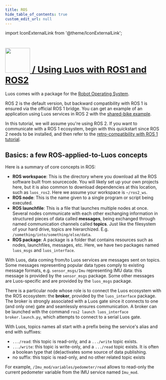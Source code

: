 ```yaml
---
title: ROS
hide_table_of_contents: true
custom_edit_url: null
---
```


import IconExternalLink from '@theme/IconExternalLink';

#

<h1><a href="#ros" className="header" id="ros"><img src="/img/ros-logo.png" width="80px"/> / Using Luos with ROS1 and ROS2</a></h1>

Luos comes with a package for the <a href="https://www.ros.org/" target="_blank">Robot Operating System<IconExternalLink width="10" /></a>.

ROS 2 is the default version, but backward compatibility with ROS 1 is ensured via the official ROS 1 bridge. You can get an example of an application using Luos services in ROS 2 with the <a href="https://github.com/aubrune/luos_bike_alarm_example" target="_blank">shared-bike example<IconExternalLink width="10" /></a>.

In this tutorial, we will assume you're using ROS 2. If you want to communicate with a ROS 1 ecosystem, begin with this quickstart since ROS 2 needs to be installed, and then refer to the [retro-compatibility with ROS 1 tutorial](/tutorials/luos-integration/ros1-retrocompatibility).

## Basics: a few ROS-applied-to-Luos concepts

Here is a summary of core concepts in ROS:

- **ROS workspace**: This is the directory where you download all the ROS software built from sourcecode. You will likely set up your own projects here, but it is also common to download dependencies at this location, such as `luos_ros2`. Here we assume your workspace is `~/ros2_ws`.
- **ROS node**: This is the name given to a single program or script being executed.
- **ROS launchfile**: This is a file that launches multiple nodes at once.
  Several nodes communicate with each other exchanging information in structured pieces of data called **messages**, being exchanged through named communication channels called **topics**. Just like the filesystem of your hard drive, topics are hierarchized. E.g. `/something/into/something/else/data`.
- **ROS package**: A package is a folder that contains resources such as nodes, launchfiles, messages, etc. Here, we have two packages named `luos_msgs` and `luos_interface`.

With Luos, data coming from/to Luos services are messages sent on topics. Some messages representing popular data types comply to existing message formats, e.g. `sensor_msgs/Imu` representing IMU data: this message is provided by the `sensor_msgs` package. Some other messages are Luos-specific and are provided by the `luos_msgs` package.

There is a particular node whose role is to connect the Luos ecosystem with the ROS ecosystem: the **broker**, provided by the `luos_interface` package. The broker is strongly associated with a Luos gate since it connects to one (and only one) gate and seamlessly ensures communication. A broker can be launched with the command `ros2 launch luos_interface broker.launch.py`, which attempts to connect to a serial Luos gate.

With Luos, topics names all start with a prefix being the service's alias and end with suffixes:

- `.../read`: this topic is read-only, and a `.../write` topic exists.
- `.../write`: this topic is write-only, and a `.../read` topic exists. It is often a boolean type that (de)activates some source of data publishing.
- no suffix: this topic is read-only, and no other related topic exists

For example, `/Imu_mod/variables/pedometer/read` allows to read-only the current pedometer variable from the IMU service named `Imu_mod`.
